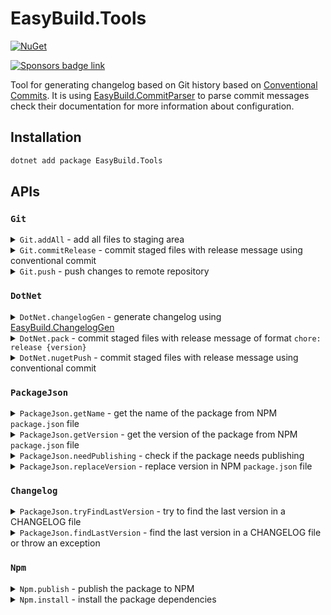 # EasyBuild.Tools

[![NuGet](https://img.shields.io/nuget/v/EasyBuild.Tools.svg)](https://www.nuget.org/packages/EasyBuild.Tools)

[![Sponsors badge link](https://img.shields.io/badge/Sponsors_this_project-EA4AAA?style=for-the-badge)](https://mangelmaxime.github.io/sponsors/)

Tool for generating changelog based on Git history based on [Conventional Commits](https://www.conventionalcommits.org/en/v1.0.0/). It is using [EasyBuild.CommitParser](https://github.com/easybuild-org/EasyBuild.CommitParser) to parse commit messages check their documentation for more information about configuration.

## Installation

```bash
dotnet add package EasyBuild.Tools
```

## APIs

### `Git`

<details>
<summary>
<code>Git.addAll</code>
- add all files to staging area
</summary>

#### Parameters

None

#### Returns

`unit`

#### Example

```fs
open EasyBuild.Tools.Git

Git.addAll()
```

</details>

<details>
<summary>
<code>Git.commitRelease</code>
- commit staged files with release message using conventional commit
</summary>

#### Parameters

| name         | type     | required | description        |
| ------------ | -------- | :------: | ------------------ |
| `newVersion` | `string` |    ✅    | Version to release |

#### Returns

`unit`

#### Example

```fs
open EasyBuild.Tools.Git

// Create a commit with message "chore: release 1.0.0"
Git.commitRelease "1.0.0"
```

</details>

<details>
<summary>
<code>Git.push</code>
- push changes to remote repository
</summary>

#### Parameters

| name    | type   | required | description                 |
| ------- | ------ | :------: | --------------------------- |
| `force` | `bool` |    ❌    | Force push to remote branch |

#### Returns

`unit`

#### Example

```fs
open EasyBuild.Tools.Git

Git.push()
```

</details>

### `DotNet`

<details>
<summary>
<code>DotNet.changelogGen</code>
- generate changelog using <a href="https://github.com/easybuild-org/EasyBuild.ChangelogGen">EasyBuild.ChangelogGen</a>
</code>
</summary>

#### Parameters

| name                | type          | required | default | description                                                                                                                                   |
| ------------------- | ------------- | :------: | ------- | --------------------------------------------------------------------------------------------------------------------------------------------- |
| `changelogFile`     | `string`      |    ✅    |         |                                                                                                                                               |
| `allowDirty`        | `bool`        |    ❌    |         | Allow to run in a dirty repository                                                                                                            |
| `allowBranch`       | `string list` |    ❌    | `main`  | List of branches that are allowed to be used to generate the changelog.                                                                       |
| `tagFilter`         | `string list` |    ❌    |         | List of tags to include in the changelog                                                                                                      |
| `preRelease`        | `string`      |    ❌    |         | Indicate that the generated version is a pre-release version.                                                                                 |
| `forceVersion`      | `string`      |    ❌    |         | Force the version to be used in the changelog                                                                                                 |
| `skipInvalidCommit` | `bool`        |    ❌    |         | Skip invalid commits instead of failing                                                                                                       |
| `dryRun`            | `bool`        |    ❌    |         | Run the command without writing to the changelog file, output the result in STDOUT instead                                                    |
| `githubRepo`        | `string`      |    ❌    |         | GitHub repository name in format 'owner/repo'                                                                                                 |
| `workingDirectory`  | `string`      |    ❌    |         | Working directory path                                                                                                                        |
| `forwardArguments`  | `string list` |    ❌    |         | List of arguments to forward to the CLI tools as defined in [EasyBuild.ChangelogGen](https://github.com/easybuild-org/EasyBuild.ChangelogGen) |

#### Returns

`string` - new version generated based on the commits history

#### Example

```fs
open EasyBuild.Tools.DotNet

let newVersion = DotNet.changelogGen "CHANGELOG.md"
```

</details>

<details>
<summary>
<code>DotNet.pack</code>
- commit staged files with release message of format <code>chore: release {version}</code>
</summary>

#### Parameters

| name               | type            | required | default   | description            |
| ------------------ | --------------- | :------: | --------- | ---------------------- |
| `workingDirectory` | `string`        |    ❌    |           | Working directory path |
| `configuration`    | `Configuration` |    ❌    | `Release` | Build configuration    |

#### Returns

`FileInfo` - file descriptor to the generated `.nupkg` file

#### Example

```fs
open EasyBuild.Tools.DotNet

let nupkgFile = DotNet.pack()
```

</details>

<details>
<summary>
<code>DotNet.nugetPush</code>
- commit staged files with release message using conventional commit
</summary>

#### Parameters

<table>
   <thead>
      <tr>
         <th>name</th>
         <th>type</th>
         <th align="center">required</th>
         <th>default</th>
         <th>description</th>
      </tr>
   </thead>
   <tbody>
      <tr>
         <td><code>nupkgPath</code></td>
         <td><code>string</code></td>
         <td align="center">✅</td>
         <td></td>
         <td>Working directory path</td>
      </tr>
      <tr>
         <td><code>forceEnglishOutput</code></td>
         <td><code>bool</code></td>
         <td align="center">❌</td>
         <td><code>false</code></td>
         <td>Forces the application to run using an invariant, English-based culture</td>
      </tr>
      <tr>
         <td><code>source</code></td>
         <td><code>string</code></td>
         <td align="center">❌</td>
         <td><code>https://api.nuget.org/v3/index.json</code></td>
         <td>Package source (URL, UNC/folder path or package source name) to use.</td>
      </tr>
      <tr>
         <td><code>symbolSource</code></td>
         <td><code>string</code></td>
         <td align="center">❌</td>
         <td></td>
         <td>Symbol server URL to use</td>
      </tr>
      <tr>
         <td><code>timeout</code></td>
         <td><code>int</code></td>
         <td align="center">❌</td>
         <td><code>300</code> (5 minutes)</td>
         <td>Timeout for pushing to a server in seconds</td>
      </tr>
      <tr>
         <td><code>apiKey</code></td>
         <td><code>string</code></td>
         <td align="center">❌</td>
         <td><code>NUGET_KEY</code> env variable</td>
         <td>The API key for the server</td>
      </tr>
      <tr>
         <td><code>symbolApiKey</code></td>
         <td><code>string</code></td>
         <td align="center">❌</td>
         <td><code>NUGET_SYMBOL_KEY</code> env variable if presents otherwise we don't provide the argument</td>
         <td>The API key for the symbol server</td>
      </tr>
      <tr>
         <td><code>disableBuffering</code></td>
         <td><code>bool</code></td>
         <td align="center">❌</td>
         <td><code>false</code></td>
         <td>Disable buffering when pushing to an HTTP(S) server to decrease memory usage</td>
      </tr>
      <tr>
         <td><code>noSymbols</code></td>
         <td><code>bool</code></td>
         <td align="center">❌</td>
         <td><code>false</code></td>
         <td>If a symbols package exists, it will not be pushed to a symbols server</td>
      </tr>
      <tr>
         <td><code>interactive</code></td>
         <td><code>bool</code></td>
         <td align="center">❌</td>
         <td><code>false</code></td>
         <td>Allow the command to block and require manual action for operations like authentication</td>
      </tr>
      <tr>
         <td><code>skipDuplicate</code></td>
         <td><code>bool</code></td>
         <td align="center">❌</td>
         <td><code>false</code></td>
         <td>If a package and version already exists, skip it and continue with the next package in the push, if any</td>
      </tr>
      <tr>
         <td><code>forceEcho</code></td>
         <td><code>bool</code></td>
         <td align="center">❌</td>
         <td><code>false</code></td>
         <td>Echo the command and command output</td>
      </tr>
   </tbody>
</table>

#### Returns

`unit`

#### Example

```fs
open EasyBuild.Tools.DotNet

// In general, you will get the nupkg file from DotNet.pack
let nupkgFile = DotNet.pack()

DotNet.nugetPush nupkgFile

// Or you can customize it
let nugetKey = Environment.GetEnvironmentVariable "NUGET_KEY_CUSTOM"
DotNet.nugetPush (nupkgFile, nugetKey = nugetKey)
```

</details>

### `PackageJson`

<details>
<summary>
<code>PackageJson.getName</code>
- get the name of the package from NPM <code>package.json</code> file
</summary>

#### Parameters

<table>
   <thead>
      <tr>
         <th>name</th>
         <th>type</th>
         <th align="center">required</th>
         <th>default</th>
         <th>description</th>
      </tr>
   </thead>
   <tbody>
      <tr>
         <td><code>packageJson</code></td>
         <td><code>FileInfo</code></td>
         <td align="center">✅</td>
         <td></td>
         <td>The package.json file to get the name from</td>
      </tr>
   </tbody>
</table>

#### Returns

`string` - the name of the package

#### Example

```fs
open EasyBuild.Tools.PackageJson

let packageJsonFile = FileInfo "package.json"
let packageName = PackageJson.getName packageJsonFile
```

</details>

<details>
<summary>
<code>PackageJson.getVersion</code>
- get the version of the package from NPM <code>package.json</code> file
</summary>

#### Parameters

<table>
   <thead>
      <tr>
         <th>name</th>
         <th>type</th>
         <th align="center">required</th>
         <th>default</th>
         <th>description</th>
      </tr>
   </thead>
   <tbody>
      <tr>
         <td><code>packageJson</code></td>
         <td><code>FileInfo</code></td>
         <td align="center">✅</td>
         <td></td>
         <td>The package.json file to get the version from</td>
      </tr>
   </tbody>
</table>

#### Returns

`string` - the version of the package

#### Example

```fs
open EasyBuild.Tools.PackageJson

let packageJsonFile = FileInfo "package.json"
let packageVersion = PackageJson.getVersion packageJsonFile
```

</details>

<details>
<summary>
<code>PackageJson.needPublishing</code>
- check if the package needs publishing
</summary>

#### Parameters

<table>
   <thead>
      <tr>
         <th>name</th>
         <th>type</th>
         <th align="center">required</th>
         <th>default</th>
         <th>description</th>
      </tr>
   </thead>
   <tbody>
      <tr>
         <td><code>packageJson</code></td>
         <td><code>FileInfo</code></td>
         <td align="center">✅</td>
         <td></td>
         <td>The package.json file to check</td>
      </tr>
   </tbody>
</table>

#### Returns

`bool` - `true` if the package needs publishing, `false` otherwise

#### Example

```fs
open EasyBuild.Tools.PackageJson

let packageJsonFile = FileInfo "package.json"

if PackageJson.needPublishing packageJsonFile then
    // Do something
```

</details>

<details>
<summary>
<code>PackageJson.replaceVersion</code>
- replace version in NPM <code>package.json</code> file
</code>
</summary>

#### Parameters

| name         | type       | required | default | description        |
| ------------ | ---------- | :------: | ------- | ------------------ |
| `file`       | `FileInfo` |    ✅    |         | File to update     |
| `newVersion` | `string`   |    ✅    |         | New version to set |

#### Returns

`unit`

#### Example

```fs
open EasyBuild.Tools.PackageJson

let packageJsonFile = FileInfo "package.json"
PackageJson.replaceVersion packageJsonFile "1.0.0"
```

</details>

### `Changelog`

<details>
<summary>
<code>PackageJson.tryFindLastVersion</code>
- try to find the last version in a CHANGELOG file
</code>
</summary>

#### Parameters

| name            | type       | required | default | description    |
| --------------- | ---------- | :------: | ------- | -------------- |
| `changelogFile` | `FileInfo` |    ✅    |         | File to update |

#### Returns

`string option` - `Some` with the last version or `None` if not found

#### Example

```fs
open EasyBuild.Tools.Changelog

let lastVersion =
    "CHANGELOG.md"
    |> FileInfo
    |> Changelog.tryFindLastVersion
```

</details>

<details>
<summary>
<code>PackageJson.findLastVersion</code>
- find the last version in a CHANGELOG file or throw an exception
</code>
</summary>

#### Parameters

| name            | type       | required | default | description    |
| --------------- | ---------- | :------: | ------- | -------------- |
| `changelogFile` | `FileInfo` |    ✅    |         | File to update |

#### Returns

`string` - the last version

If the version is not found, it will throw an exception of type `NoVersionFound`.

#### Example

```fs
open EasyBuild.Tools.Changelog

let lastVersion =
    "CHANGELOG.md"
    |> FileInfo
    |> Changelog.findLastVersion
```

</details>

### `Npm`

<details>
<summary>
<code>Npm.publish</code>
- publish the package to NPM
</summary>

#### Parameters

<table>
   <thead>
      <tr>
         <th>name</th>
         <th>type</th>
         <th align="center">required</th>
         <th>default</th>
         <th>description</th>
      </tr>
   </thead>
   <tbody>
      <tr>
         <td><code>projectDirectory</code></td>
         <td><code>string</code></td>
         <td align="center">✅</td>
         <td></td>
         <td>Project directory path</td>
      </tr>
      <tr>
         <td><code>tag</code></td>
         <td><code>string</code></td>
         <td align="center">❌</td>
         <td></td>
         <td>See <a href="https://docs.npmjs.com/cli/v8/commands/npm-publish#tag">NPM documentation</a> for more information</td>
      </tr>
      <tr>
         <td><code>isRestricted</code></td>
         <td><code>bool</code></td>
         <td align="center">❌</td>
         <td><code>false</code> which default to <code>--access public</code></td>
         <td>Set the access level</td>
      </tr>
   </tbody>
</table>

#### Returns

`unit`

#### Example

```fs
open EasyBuild.Tools.Npm

Npm.publish "path/to/project"
```

</details>

<details>
<summary>
<code>Npm.install</code>
- install the package dependencies
</summary>

#### Parameters

<table>
   <thead>
      <tr>
         <th>name</th>
         <th>type</th>
         <th align="center">required</th>
         <th>default</th>
         <th>description</th>
      </tr>
   </thead>
   <tbody>
      <tr>
         <td><code>projectDirectory</code></td>
         <td><code>string</code></td>
         <td align="center">✅</td>
         <td></td>
         <td>Project directory path</td>
      </tr>
   </tbody>
</table>

#### Returns

`unit`

#### Example

```fs
open EasyBuild.Tools.Npm

Npm.install "path/to/project"
```

</details>
